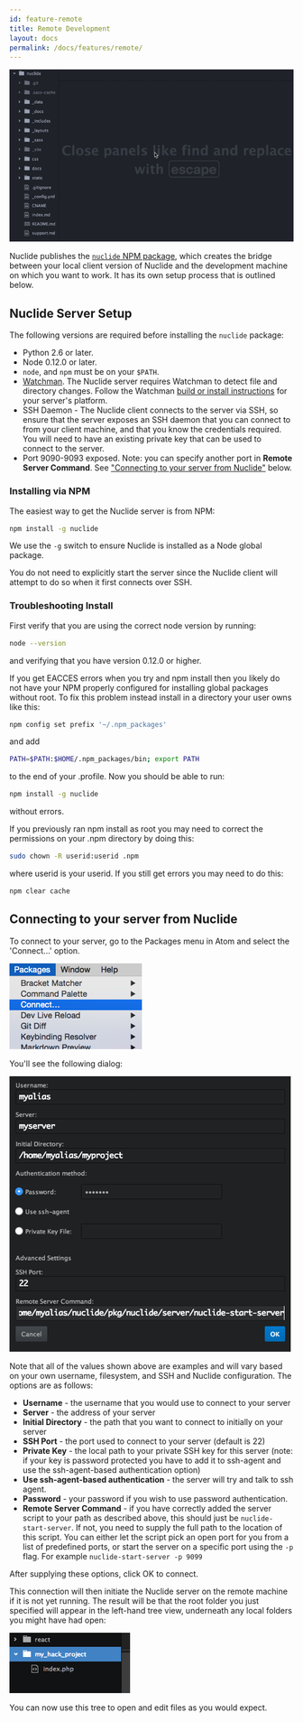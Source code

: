 ```yaml
---
id: feature-remote
title: Remote Development
layout: docs
permalink: /docs/features/remote/
---
```


![Nuclide connecting to a remote server](/static/images/docs/NuclideRemote.gif)

Nuclide publishes the
[`nuclide` NPM package](https://www.npmjs.com/package/nuclide), which creates
the bridge between your local client version of Nuclide and the development
machine on which you want to work. It has its own setup process that is outlined
below.

## Nuclide Server Setup

The following versions are required before installing the `nuclide` package:

+ Python 2.6 or later.
+ Node 0.12.0 or later.
+ `node`, and `npm` must be on your `$PATH`.
+ [Watchman](https://facebook.github.io/watchman). The Nuclide server
requires Watchman to detect file and directory changes. Follow the Watchman
[build or install instructions](http://facebook.github.io/watchman/docs/install.html#build-install)
for your server's platform.
+ SSH Daemon - The Nuclide client connects to the server via SSH, so
ensure that the server exposes an SSH daemon that you can connect to from your
client machine, and that you know the credentials required. You will need to
have an existing private key that can be used to connect to the server.
+ Port 9090-9093 exposed.  Note: you can specify another port in
**Remote Server Command**. See
["Connecting to your server from Nuclide"](#connecting-to-your-server-from-nuclide)
below.

### Installing via NPM

The easiest way to get the Nuclide server is from NPM:

```bash
npm install -g nuclide
```

We use the `-g` switch to ensure Nuclide is installed as a Node global package.

You do not need to explicitly start the server since the Nuclide client will
attempt to do so when it first connects over SSH.

### Troubleshooting Install

First verify that you are using the correct node version by running:

```bash
node --version
```

and verifying that you have version 0.12.0 or higher.

If you get EACCES errors when you try and npm install then you likely do not
have your NPM properly configured for installing global packages without root.
To fix this problem instead install in a directory your user owns like this:

```bash
npm config set prefix '~/.npm_packages'
```

and add

```bash
PATH=$PATH:$HOME/.npm_packages/bin; export PATH
```

to the end of your .profile.  Now you should be able to run:

```bash
npm install -g nuclide
```

without errors.

If you previously ran npm install as root you may need to correct the
permissions on your .npm directory by doing this:

```bash
sudo chown -R userid:userid .npm
```

where userid is your userid.  If you still get errors you may need to do this:

```bash
npm clear cache
```

## Connecting to your server from Nuclide

To connect to your server, go to the Packages menu in Atom and select the
'Connect...' option.

![](/static/images/docs/connect_menu.png)

You'll see the following dialog:

![Connect dialog](/static/images/docs/connect.png)

Note that all of the values shown above are examples and will vary based on
your own username, filesystem, and SSH and Nuclide configuration. The options
are as follows:

+ **Username** - the username that you would use to connect to your server
+ **Server** - the address of your server
+ **Initial Directory** - the path that you want to connect to initially on
your server
+ **SSH Port** - the port used to connect to your server (default is 22)
+ **Private Key** - the local path to your private SSH key for this server
(note: if your key is password protected you have to add it to ssh-agent and use
the ssh-agent-based authentication option)
+ **Use ssh-agent-based authentication** - the server will try and talk to ssh
agent.
+ **Password** - your password if you wish to use password authentication.
+ **Remote Server Command** - if you have correctly added the server script
to your path as described above, this should just be `nuclide-start-server`.
If not, you need to supply the full path to the location of this script. You
can either let the script pick an open port for you from a list of predefined
ports, or start the server on a specific port using the `-p` flag.
For example `nuclide-start-server -p 9099`

After supplying these options, click OK to connect.

This connection will then initiate the Nuclide server on the remote machine if
it is not yet running. The result will be that the root folder you just
specified will appear in the left-hand tree view, underneath any local folders
you might have had open:

![](/static/images/docs/tree_remote.png)

You can now use this tree to open and edit files as you would expect.
